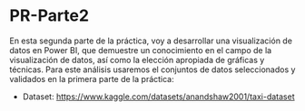 # PR-Parte2

En esta segunda parte de la práctica, voy a desarrollar una visualización de datos en Power BI, que demuestre un conocimiento en el campo de la visualización de datos, así como la elección apropiada de gráficas y técnicas. Para este análisis usaremos el conjuntos de datos seleccionados y validados en la primera parte de la práctica:

- Dataset: https://www.kaggle.com/datasets/anandshaw2001/taxi-dataset
